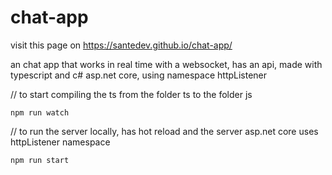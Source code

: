 # chat-app

visit this page on  https://santedev.github.io/chat-app/

an chat app that works in real time with a websocket, has an api, made with typescript and c# asp.net core, using namespace httpListener

// to start compiling the ts from the folder ts to the folder js

```
npm run watch
```


// to run the server locally, has hot reload and the server asp.net core uses httpListener namespace

```
npm run start 
```
